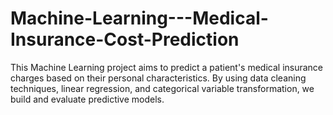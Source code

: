 # Machine-Learning---Medical-Insurance-Cost-Prediction
This Machine Learning project aims to predict a patient's medical insurance charges based on their personal characteristics. By using data cleaning techniques, linear regression, and categorical variable transformation, we build and evaluate predictive models.
